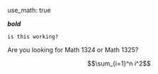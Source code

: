 use_math: true

***bold***

`is this working?`

Are you looking for Math 1324 or Math 1325?

$$\sum_{i=1}^n i^2$$

